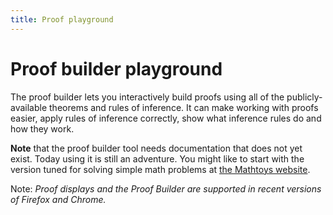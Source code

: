 ```yaml
---
title: Proof playground
---
```


# Proof builder playground

<style type="text/css">
/* Set the proof editor below the sidebar, but moved
   to the left to give it a wider space to work in. */
.proofEditor {
  margin-top: 5em;
  margin-left: -10em;
  margin-bottom: 5em;
  background: white;
}

/* This is a hack to prevent the sidebar from overlapping the proof
   editor. */
div.sidebar {
  visibility:hidden;
}
</style>

The proof builder lets you interactively build proofs using all of the
publicly-available theorems and rules of inference.  It can make
working with proofs easier, apply rules of inference correctly, show
what inference rules do and how they work.

**Note** that the proof builder tool needs documentation that does not
yet exist.  Today using it is still an adventure.  You might like to
start with the version tuned for solving simple math problems
at [the Mathtoys website](http://mathtoys.org/equations.html).

Note: <i>Proof displays and the Proof Builder are supported in recent
versions of Firefox and Chrome.</i>

<div id=proofEditor></div>

<script>

// On DOM ready:
jQuery(function() {
  // The page might have a "fact=" query parameter.
  const fact_arg = Toy.rawQueryParams.fact;

  // Proof editor node
  const options = fact_arg && {docName: 'proofbuilder', loadDoc: false};
  var editor = new Toy.ProofEditor(options);
  window.proofEditor = editor;
  editor.setEditable(true);
  editor.setRulesMode('general');
  $('#proofEditor').append(editor.containerNode);

  if (fact_arg) {
    const rules = Toy.rules;
    // Convert "^" in the query string to '&' to support
    // facts with conjunctions in them.
    const fact = fact_arg.replace(/\^/g, '&');
    // If there is a "fact" query parameter, force the editor to
    // load the fact and ignore any existing "proofbuilder" document.
    // If "details" is also supplied, this forces the editor to
    // load a proof of the fact.
    console.log(fact);
    const result = rules.fact(fact);
    editor.addStep(result);
    const details = Toy.queryParams.details;
    if (details) {
      rules.inline(editor.steps[0].original);
    }
  }
});

</script>

